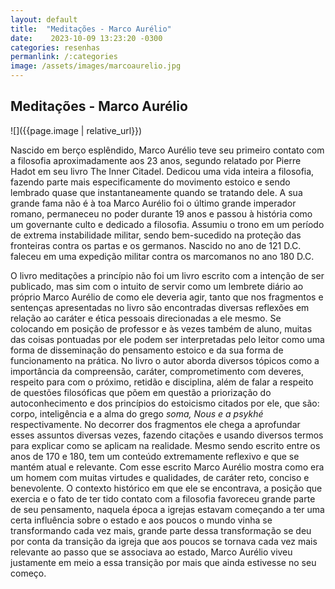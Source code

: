 ```yaml
---
layout: default
title:  "Meditações - Marco Aurélio"
date:    2023-10-09 13:23:20 -0300
categories: resenhas
permanlink: /:categories
image: /assets/images/marcoaurelio.jpg
---
```



<h2>Meditações - Marco Aurélio</h2>
![]({{page.image | relative_url}})

Nascido em berço esplêndido, Marco Aurélio teve seu primeiro contato com a filosofia aproximadamente aos 23 anos, segundo relatado por Pierre Hadot em seu livro The Inner Citadel. Dedicou uma vida inteira a filosofia, fazendo parte mais especificamente do movimento estoico e sendo lembrado quase que instantaneamente quando se tratando dele. A sua grande fama não é à toa Marco Aurélio foi o último grande imperador romano, permaneceu no poder durante 19 anos e passou à história como um governante culto e dedicado a filosofia. Assumiu o trono em um período de extrema instabilidade militar, sendo bem-sucedido na proteção das fronteiras contra os partas e os germanos. Nascido no ano de 121 D.C. faleceu em uma expedição militar contra os marcomanos no ano 180 D.C.

O livro meditações a princípio não foi um livro escrito com a intenção de ser publicado, mas sim com o intuito de servir como um lembrete diário ao próprio Marco Aurélio de como ele deveria agir, tanto que nos fragmentos e sentenças apresentadas no livro são encontradas diversas reflexões em relação ao caráter e ética pessoais direcionadas a ele mesmo. Se colocando em posição de professor e às vezes também de aluno, muitas das coisas pontuadas por ele podem ser interpretadas pelo leitor como uma forma de disseminação do pensamento estoico e da sua forma de funcionamento na prática. No livro o autor aborda diversos tópicos como a importância da compreensão, caráter, comprometimento com deveres, respeito para com o próximo, retidão e disciplina, além de falar a respeito de questões filosóficas que põem em questão a priorização do autoconhecimento e dos princípios do estoicismo citados por ele, que são: corpo, inteligência e a alma do grego *soma, Nous e a psykhé* respectivamente. No decorrer dos fragmentos ele chega a aprofundar esses assuntos diversas vezes, fazendo citações e usando diversos termos para explicar como se aplicam na realidade. Mesmo sendo escrito entre os anos de 170 e 180, tem um conteúdo extremamente reflexivo e que se mantém atual e relevante. Com esse escrito Marco Aurélio mostra como era um homem com muitas virtudes e qualidades, de caráter reto, conciso e benevolente. O contexto histórico em que ele se encontrava, a posição que exercia e o fato de ter tido contato com a filosofia favoreceu grande parte de seu pensamento, naquela época a igrejas estavam começando a ter uma certa influência sobre o estado e aos poucos o mundo vinha se transformando cada vez mais, grande parte dessa transformação se deu por conta da transição da igreja que aos poucos se tornava cada vez mais relevante ao passo que se associava ao estado, Marco Aurélio viveu justamente em meio a essa transição por mais que ainda estivesse no seu começo. 
